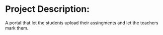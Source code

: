 # Project Description:
A portal that let the students upload their assingments and let the teachers mark them.
